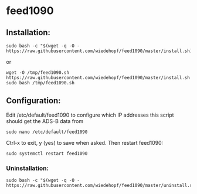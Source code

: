 # feed1090

## Installation:
```
sudo bash -c "$(wget -q -O - https://raw.githubusercontent.com/wiedehopf/feed1090/master/install.sh)"
```
or
```
wget -O /tmp/feed1090.sh https://raw.githubusercontent.com/wiedehopf/feed1090/master/install.sh
sudo bash /tmp/feed1090.sh
```

## Configuration:

Edit /etc/default/feed1090 to configure which IP addresses this script should get the ADS-B data from
```
sudo nano /etc/default/feed1090
```
Ctrl-x to exit, y (yes) to save when asked.
Then restart feed1090:
```
sudo systemctl restart feed1090
```

### Uninstallation:
```
sudo bash -c "$(wget -q -O - https://raw.githubusercontent.com/wiedehopf/feed1090/master/uninstall.sh)"
```
